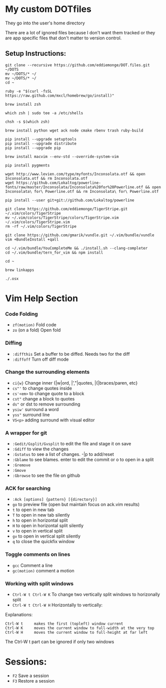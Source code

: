# My custom DOTfiles

They go into the user's home directory

There are a lot of ignored files because I don't want them tracked or they are
app specific files that don't matter to version control.

## Setup Instructions:

    git clone --recursive https://github.com/eddiemonge/DOT.files.git ~/DOTS
    mv ~/DOTS/* ~/
    mv ~/DOTS/* ~/
    cd ~

    ruby -e "$(curl -fsSL https://raw.github.com/mxcl/homebrew/go/install)"

    brew install zsh

    which zsh | sudo tee -a /etc/shells

    chsh -s $(which zsh)

    brew install python wget ack node cmake rbenv trash ruby-build

    pip install --upgrade setuptools
    pip install --upgrade distribute
    pip install --upgrade pip

    brew install macvim --env-std --override-system-vim

    pip install pygments

    wget http://www.levien.com/type/myfonts/Inconsolata.otf && open Inconsolata.otf && rm Inconsolata.otf
    wget https://github.com/Lokaltog/powerline-fonts/raw/master/Inconsolata/Inconsolata%20for%20Powerline.otf && open Inconsolata\ for\ Powerline.otf && rm Inconsolata\ for\ Powerline.otf

    pip install --user git+git://github.com/Lokaltog/powerline

    git clone https://github.com/eddiemonge/TigerStripe.git ~/.vim/colors/TigerStripe
    mv ~/.vim/colors/TigerStripe/colors/TigerStripe.vim ~/.vim/colors/TigerStripe.vim
    rm -rf ~/.vim/colors/TigerStripe

    git clone https://github.com/gmarik/vundle.git ~/.vim/bundle/vundle
    vim +BundleInstall +qall

    cd ~/.vim/bundle/YouCompleteMe && ./install.sh --clang-completer
    cd ~/.vim/bundle/tern_for_vim && npm install

    cd ~

    brew linkapps

    ./.osx



# Vim Help Section

### Code Folding
* `zf(motion)` Fold code
* `zo` (on a fold) Open fold


### Diffing
* `:diffthis` Set a buffer to be diffed. Needs two for the diff
* `:diffoff` Turn off diff mode


### Change the surrounding elements
* `ci{w}`  Change inner {|w|ord, |',"|quotes, |{|braces/paren, etc}
* `cs"'` to change quotes inside
* `cs'<em>` to change quote to a block
* `cst"` change a block to quotes
* `ds"` or dst to remove surrounding
* `ysiw'` surround a word
* `yss"` surround line
* `VS<p>` adding surround with visual editor


### A wrapper for git
* `:Gedit/Gsplit/Gvsplit` to edit the file and stage it on save
* `:Gdiff` to view the changes
* `:Gstatus` to see a list of changes. -|p to add/reset
* `:Gblame` to see blames. enter to edit the commit or o to open in a split
* `:Gremove`
* `:Gmove`
* `:Gbrowse` to see the file on github


### ACK for searching
* `:Ack [options] {pattern} [{directory}]`
* `go` to preview file (open but maintain focus on ack.vim results)
* `t` to open in new tab
* `T` to open in new tab silently
* `h` to open in horizontal split
* `H` to open in horizontal split silently
* `v` to open in vertical split
* `gv` to open in vertical split silently
* `q` to close the quickfix window


### Toggle comments on lines
* `gcc` Comment a line
* `gc(motion)` comment a motion


### Working with split windows
* `Ctrl-W t Ctrl-W K` To change two vertically split windows to horizonally split
* `Ctrl-W t Ctrl-W H` Horizontally to vertically:

Explanations:

    Ctrl-W t     makes the first (topleft) window current
    Ctrl-W K     moves the current window to full-width at the very top
    Ctrl-W H     moves the current window to full-height at far left

The Ctrl-W t part can be ignored if only two windows


# Sessions:
* `F2` Save a session
* `F3` Restore a session
